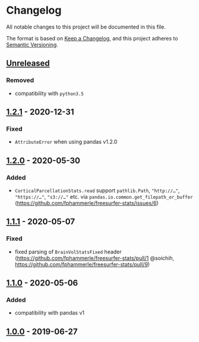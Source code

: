 # Changelog
All notable changes to this project will be documented in this file.

The format is based on [Keep a Changelog](https://keepachangelog.com/en/1.0.0/),
and this project adheres to [Semantic Versioning](https://semver.org/spec/v2.0.0.html).

## [Unreleased]
### Removed
- compatibility with `python3.5`

## [1.2.1] - 2020-12-31
### Fixed
- `AttributeError` when using pandas v1.2.0

## [1.2.0] - 2020-05-30
### Added
- `CorticalParcellationStats.read` support `pathlib.Path`, `"http://…"`, `"https://…"`, `"s3://…"` etc.
  via `pandas.io.common.get_filepath_or_buffer`
  (https://github.com/fphammerle/freesurfer-stats/issues/6)

## [1.1.1] - 2020-05-07
### Fixed
- fixed parsing of `BrainVolStatsFixed` header
  (https://github.com/fphammerle/freesurfer-stats/pull/1 @soichih,
  https://github.com/fphammerle/freesurfer-stats/pull/9)

## [1.1.0] - 2020-05-06
### Added
- compatibility with pandas v1

## [1.0.0] - 2019-06-27

[Unreleased]: https://github.com/fphammerle/freesurfer-stats/compare/1.2.1...HEAD
[1.2.1]: https://github.com/fphammerle/freesurfer-stats/compare/1.2.0...1.2.1
[1.2.0]: https://github.com/fphammerle/freesurfer-stats/compare/1.1.1...1.2.0
[1.1.1]: https://github.com/fphammerle/freesurfer-stats/compare/1.1.0...1.1.1
[1.1.0]: https://github.com/fphammerle/freesurfer-stats/compare/1.0.0...1.1.0
[1.0.0]: https://github.com/fphammerle/freesurfer-stats/tree/1.0.0
